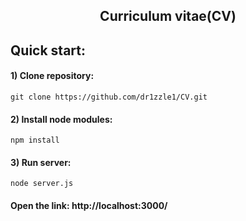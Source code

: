 <h2 align="center">Curriculum vitae(CV)</h2>

## Quick start:

#### 1) Clone repository:

```
git clone https://github.com/dr1zzle1/CV.git
```

#### 2) Install node modules:

```
npm install
```

#### 3) Run server:

```
node server.js
```

#### Open the link: http://localhost:3000/

